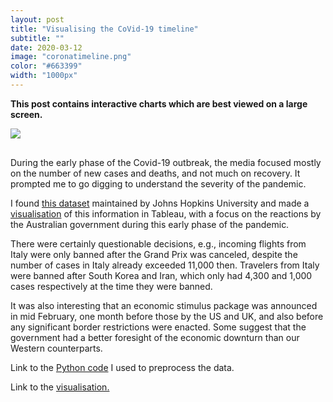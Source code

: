 ```yaml
---
layout: post
title: "Visualising the CoVid-19 timeline"
subtitle: ""
date: 2020-03-12
image: "coronatimeline.png"
color: "#663399"
width: "1000px"
---
```

**This post contains interactive charts which are best viewed on a large screen.**

<div class='tableauPlaceholder' id='viz1586685144652' style='position: relative; display: block; margin-bottom: 30px;'><noscript><a href='#'><img alt=' ' src='https:&#47;&#47;public.tableau.com&#47;static&#47;images&#47;Co&#47;CoVtrends&#47;CoV-19-story&#47;1_rss.png' style='border: none' /></a></noscript><object class='tableauViz'  style='display:none;'><param name='host_url' value='https%3A%2F%2Fpublic.tableau.com%2F' /> <param name='embed_code_version' value='3' /> <param name='site_root' value='' /><param name='name' value='CoVtrends&#47;CoV-19-story' /><param name='tabs' value='no' /><param name='toolbar' value='yes' /><param name='static_image' value='https:&#47;&#47;public.tableau.com&#47;static&#47;images&#47;Co&#47;CoVtrends&#47;CoV-19-story&#47;1.png' /> <param name='animate_transition' value='yes' /><param name='display_static_image' value='yes' /><param name='display_spinner' value='yes' /><param name='display_overlay' value='yes' /><param name='display_count' value='yes' /><param name='filter' value='publish=yes' /></object></div>                

<script type='text/javascript'>                    var divElement = document.getElementById('viz1586685144652');                    var vizElement = divElement.getElementsByTagName('object')[0];                    vizElement.style.width='1000px';vizElement.style.height='827px';                    var scriptElement = document.createElement('script');                    scriptElement.src = 'https://public.tableau.com/javascripts/api/viz_v1.js';                    vizElement.parentNode.insertBefore(scriptElement, vizElement);             
   </script>

During the early phase of the Covid-19 outbreak, the media focused mostly on the number of new cases and deaths, and not much on recovery. It prompted me to go digging to understand the severity of the pandemic.

I found [this dataset](https://github.com/CSSEGISandData/COVID-19) maintained by Johns Hopkins University and made a [visualisation](https://public.tableau.com/profile/tri1422#!/vizhome/CoVtrends/CoV-19-story?publish=yes) of this information in Tableau, with a focus on the reactions by the Australian government during this early phase of the pandemic. 

There were certainly questionable decisions, e.g., incoming flights from Italy were only banned after the Grand Prix was canceled, despite the number of cases in Italy already exceeded 11,000 then. Travelers from Italy were banned after South Korea and Iran, which only had 4,300 and 1,000 cases respectively at the time they were banned. 

It was also interesting that an economic stimulus package was announced in mid February, one month before those by the US and UK, and also before any significant border restrictions were enacted. Some suggest that the government had a better foresight of the economic downturn than our Western counterparts.

Link to the [Python code](https://github.com/tri47/CoVid-19-trends) I used to preprocess the data. 

Link to the [visualisation.](https://public.tableau.com/profile/tri1422#!/vizhome/CoVtrends/CoV-19-story?publish=yes) 
